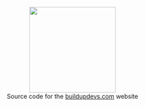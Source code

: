 <p align="center">
  <a href="#" alt="BuildUpDevs Logo"><img src="https://buildupdevs.com/assets/images/bud-ex.svg" height="200" width="200"></a>
  <br>
  Source code for the <a href="https://buildupdevs.com">buildupdevs.com</a> website
</p>



